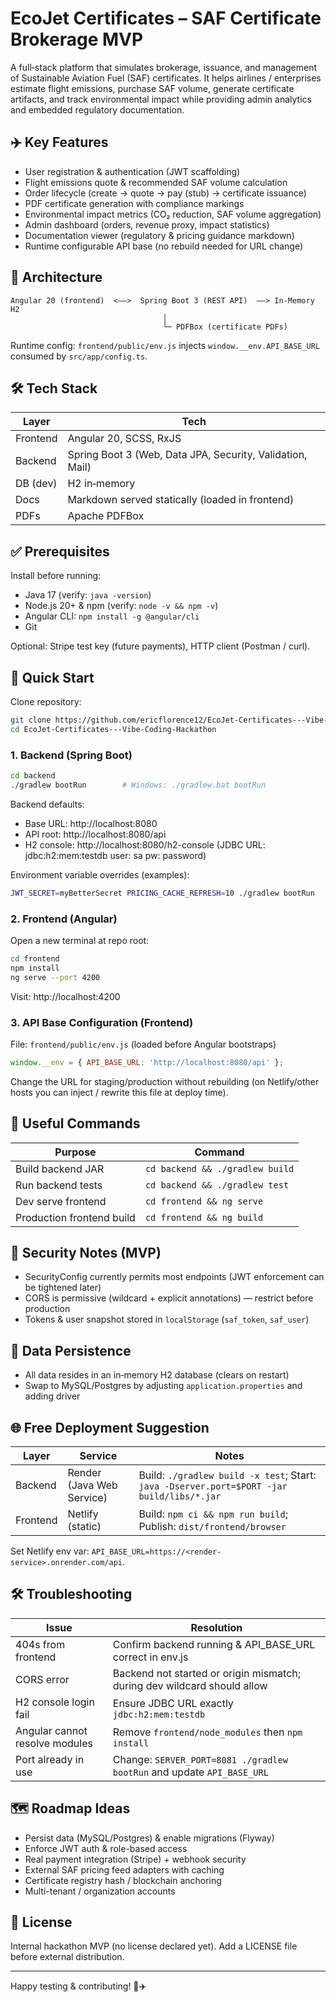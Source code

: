 # EcoJet Certificates – SAF Certificate Brokerage MVP

A full‑stack platform that simulates brokerage, issuance, and management of Sustainable Aviation Fuel (SAF) certificates. It helps airlines / enterprises estimate flight emissions, purchase SAF volume, generate certificate artifacts, and track environmental impact while providing admin analytics and embedded regulatory documentation.

## ✈️ Key Features
- User registration & authentication (JWT scaffolding)
- Flight emissions quote & recommended SAF volume calculation
- Order lifecycle (create → quote → pay (stub) → certificate issuance)
- PDF certificate generation with compliance markings
- Environmental impact metrics (CO₂ reduction, SAF volume aggregation)
- Admin dashboard (orders, revenue proxy, impact statistics)
- Documentation viewer (regulatory & pricing guidance markdown)
- Runtime configurable API base (no rebuild needed for URL change)

## 🧱 Architecture
```
Angular 20 (frontend)  <——>  Spring Boot 3 (REST API)  ——> In‑Memory H2
                                  │
                                  └─ PDFBox (certificate PDFs)
```
Runtime config: `frontend/public/env.js` injects `window.__env.API_BASE_URL` consumed by `src/app/config.ts`.

## 🛠 Tech Stack
| Layer | Tech |
|-------|------|
| Frontend | Angular 20, SCSS, RxJS |
| Backend | Spring Boot 3 (Web, Data JPA, Security, Validation, Mail) |
| DB (dev) | H2 in‑memory |
| Docs | Markdown served statically (loaded in frontend) |
| PDFs | Apache PDFBox |

## ✅ Prerequisites
Install before running:
- Java 17 (verify: `java -version`)
- Node.js 20+ & npm (verify: `node -v && npm -v`)
- Angular CLI: `npm install -g @angular/cli`
- Git

Optional: Stripe test key (future payments), HTTP client (Postman / curl).

## 🚀 Quick Start
Clone repository:
```bash
git clone https://github.com/ericflorence12/EcoJet-Certificates---Vibe-Coding-Hackathon.git
cd EcoJet-Certificates---Vibe-Coding-Hackathon
```
### 1. Backend (Spring Boot)
```bash
cd backend
./gradlew bootRun        # Windows: ./gradlew.bat bootRun
```
Backend defaults:
- Base URL: http://localhost:8080
- API root: http://localhost:8080/api
- H2 console: http://localhost:8080/h2-console (JDBC URL: jdbc:h2:mem:testdb user: sa pw: password)

Environment variable overrides (examples):
```bash
JWT_SECRET=myBetterSecret PRICING_CACHE_REFRESH=10 ./gradlew bootRun
```
### 2. Frontend (Angular)
Open a new terminal at repo root:
```bash
cd frontend
npm install
ng serve --port 4200
```
Visit: http://localhost:4200

### 3. API Base Configuration (Frontend)
File: `frontend/public/env.js` (loaded before Angular bootstraps)
```js
window.__env = { API_BASE_URL: 'http://localhost:8080/api' };
```
Change the URL for staging/production without rebuilding (on Netlify/other hosts you can inject / rewrite this file at deploy time).

## 🧪 Useful Commands
| Purpose | Command |
|---------|---------|
| Build backend JAR | `cd backend && ./gradlew build` |
| Run backend tests | `cd backend && ./gradlew test` |
| Dev serve frontend | `cd frontend && ng serve` |
| Production frontend build | `cd frontend && ng build` |

## 🔐 Security Notes (MVP)
- SecurityConfig currently permits most endpoints (JWT enforcement can be tightened later)
- CORS is permissive (wildcard + explicit annotations) — restrict before production
- Tokens & user snapshot stored in `localStorage` (`saf_token`, `saf_user`)

## 🧾 Data Persistence
- All data resides in an in‑memory H2 database (clears on restart)
- Swap to MySQL/Postgres by adjusting `application.properties` and adding driver

## 🌐 Free Deployment Suggestion
| Layer | Service | Notes |
|-------|---------|-------|
| Backend | Render (Java Web Service) | Build: `./gradlew build -x test`; Start: `java -Dserver.port=$PORT -jar build/libs/*.jar` |
| Frontend | Netlify (static) | Build: `npm ci && npm run build`; Publish: `dist/frontend/browser` |
Set Netlify env var: `API_BASE_URL=https://<render-service>.onrender.com/api`.

## 🛠 Troubleshooting
| Issue | Resolution |
|-------|------------|
| 404s from frontend | Confirm backend running & API_BASE_URL correct in env.js |
| CORS error | Backend not started or origin mismatch; during dev wildcard should allow |
| H2 console login fail | Ensure JDBC URL exactly `jdbc:h2:mem:testdb` |
| Angular cannot resolve modules | Remove `frontend/node_modules` then `npm install` |
| Port already in use | Change: `SERVER_PORT=8081 ./gradlew bootRun` and update `API_BASE_URL` |

## 🗺 Roadmap Ideas
- Persist data (MySQL/Postgres) & enable migrations (Flyway)
- Enforce JWT auth & role-based access
- Real payment integration (Stripe) + webhook security
- External SAF pricing feed adapters with caching
- Certificate registry hash / blockchain anchoring
- Multi-tenant / organization accounts

## 📄 License
Internal hackathon MVP (no license declared yet). Add a LICENSE file before external distribution.

---
Happy testing & contributing! 🌱✈️
